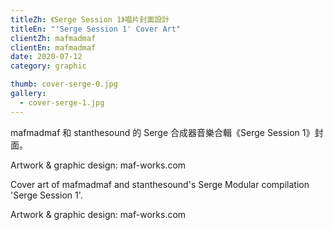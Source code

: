 ```yaml
---
titleZh: 《Serge Session 1》唱片封面設計
titleEn: "'Serge Session 1' Cover Art"
clientZh: mafmadmaf
clientEn: mafmadmaf
date: 2020-07-12
category: graphic

thumb: cover-serge-0.jpg
gallery:
  - cover-serge-1.jpg
---
```


mafmadmaf 和 stanthesound 的 Serge 合成器音樂合輯《Serge Session 1》封面。

Artwork & graphic design: maf-works.com

<!-- lang -->

Cover art of mafmadmaf and stanthesound's Serge Modular compilation 'Serge Session 1'.

Artwork & graphic design: maf-works.com
